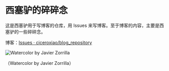 # 西塞驴的碎碎念
这是西塞驴用于写博客的仓库，用 Issues 来写博客。至于博客的内容，主要是西塞驴的一些碎碎念。

博客：[Issues · ciceroxiao/blog\_repository](https://github.com/ciceroxiao/blog_repository/issues)

![Watercolor by Javier Zorrilla](https://github.com/ciceroxiao/blog_repository/assets/115197878/7b9e503a-97d6-4023-943b-1836bdb3e94d)

（Watercolor by Javier Zorrilla）
